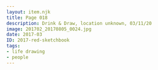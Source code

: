 ```yaml
---
layout: item.njk
title: Page 018
description: Drink & Draw, location unknown, 03/11/20
image: 201702_20170805_0024.jpg
date: 2017-03
ID: 2017-red-sketchbook
tags:  
- life drawing 
- people
---
```

